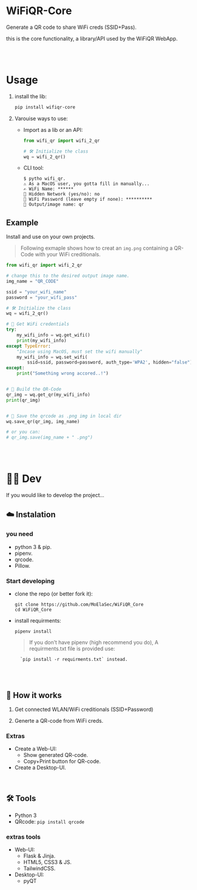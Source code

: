 # WiFiQR-Core

Generate a QR code to share WiFi creds (SSID+Pass).

this is the core functionality, a library/API used by the WiFiQR WebApp.

<br>
<br>

# Usage

1. install the lib:

   ```bash
   pip install wifiqr-core
   ```

2. Varouise ways to use:

   - Import as a lib or an API:

     ```python
     from wifi_qr import wifi_2_qr

     # 🛠 Initialize the class
     wq = wifi_2_qr()
     ```

   - CLI tool:
     ```shell
     $ pytho wifi_qr.
     ⚠️ As a MacOS user, you gotta fill in manually...
     ✍️ WiFi Name: ******
     🙈 Hidden Network (yes/no): no
     🔐 WiFi Password (leave empty if none): **********
     🎨 Output/image name: qr
     ```

## Example

Install and use on your own projects.

> Following exmaple shows how to creat an `img.png` containing a QR-Code with your WiFi creditionals.

```python
from wifi_qr import wifi_2_qr

# change this to the desired output image name.
img_name = "QR_CODE"

ssid = "your_wifi_name"
password = "your_wifi_pass"

# 🛠 Initialize the class
wq = wifi_2_qr()

# 🔐 Get WiFi credentials
try:
    my_wifi_info = wq.get_wifi()
    print(my_wifi_info)
except TypeError:
    "Incase using MacOS, must set the wifi manually"
    my_wifi_info = wq.set_wifi(
        ssid=ssid, password=password, auth_type='WPA2', hidden="false")
except:
    print("Something wrong accored..!")


# 🎨 Build the QR-Code
qr_img = wq.get_qr(my_wifi_info)
print(qr_img)


# 💾 Save the qrcode as .png img in local dir
wq.save_qr(qr_img, img_name)

# or you can:
# qr_img.save(img_name + " .png")
```

<br>
<br>

# 👨‍💻 Dev

If you would like to develop the project...

## ☁️ Instalation

### you need

- python 3 & pip.
- pipenv.
- qrcode.
- Pillow.

### Start developing

- clone the repo (or better fork it):

  ```shell
  git clone https://github.com/MoElaSec/WiFiQR_Core
  cd WiFiQR_Core
  ```

- install requirments:

  ```shell
  pipenv install
  ```

  > If you don't have pipenv (high recommend you do), A requirments.txt file is provided use:

        `pip install -r requirments.txt` instead.

<br>
<br>

## 🧐 How it works

1. Get connected WLAN/WiFi creditionals (SSID+Password)

2. Generte a QR-code from WiFi creds.

### Extras

- Create a Web-UI:
  - Show generated QR-code.
  - Copy+Print button for QR-code.
- Create a Desktop-UI.

<br>

## 🛠 Tools

- Python 3
- QRcode: `pip install qrcode`

### extras tools

- Web-UI:
  - Flask & Jinja.
  - HTML5, CSS3 & JS.
  - TailwindCSS.
- Desktop-UI:
  - pyQT
